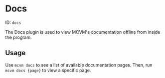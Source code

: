# Docs
ID: `docs`

The Docs plugin is used to view MCVM's documentation offline from inside the program.

## Usage
Use `mcvm docs` to see a list of available documentation pages. Then, run `mcvm docs {page}` to view a specific page.
